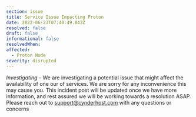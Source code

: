 ```yaml
---
section: issue
title: Service Issue Impacting Proton
date: 2022-06-23T07:40:49.843Z
resolved: false
draft: false
informational: false
resolvedWhen: 
affected:
  - Proton Node
severity: disrupted
---
```

*Investigating* - We are investigating a potential issue that might affect the availability of one our of services. We are sorry for any inconvenience this may cause you. This incident post will be updated once we have more information, and rest assured we wlll be working towards a resolution ASAP. Please reach out to support@cynderhost.com with any questions or concerns

